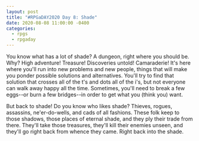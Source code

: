 ```yaml
---
layout: post
title: "#RPGaDAY2020 Day 8: Shade"
date: 2020-08-08 11:00:00 -0400
categories:
  - rpgs
  - rpgaday
---
```


You know what has a lot of shade? A dungeon, right where you should be. Why? High adventure! Treasure! Discoveries untold! Camaraderie! It's here where you'll run into new problems and new people, things that will make you ponder possible solutions and alternatives. You'll try to find that solution that crosses all of the t's and dots all of the i's, but not everyone can walk away happy all the time. Sometimes, you'll need to break a few eggs--or burn a few bridges--in order to get what you (think you) want.

But back to shade! Do you know who likes shade? Thieves, rogues, assassins, ne'er-do-wells, and cads of all fashions. These folk keep to those shadows, those places of eternal shade, and they ply their trade from there. They'll take those treasures, they'll kill their enemies unseen, and they'll go right back from whence they came. Right back into the shade.

